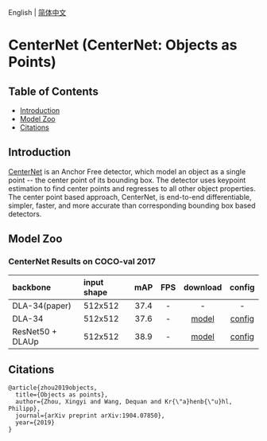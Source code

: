 English | [简体中文](README_cn.md)

# CenterNet (CenterNet: Objects as Points)

## Table of Contents
- [Introduction](#Introduction)
- [Model Zoo](#Model_Zoo)
- [Citations](#Citations)

## Introduction

[CenterNet](http://arxiv.org/abs/1904.07850) is an Anchor Free detector, which model an object as a single point -- the center point of its bounding box. The detector uses keypoint estimation to find center points and regresses to all other object properties. The center point based approach, CenterNet, is end-to-end differentiable, simpler, faster, and more accurate than corresponding bounding box based detectors.

## Model Zoo

### CenterNet Results on COCO-val 2017

| backbone       | input shape | mAP   |    FPS    | download | config |
| :--------------| :------- |  :----: | :------: | :----: |:-----: |
| DLA-34(paper)  | 512x512 |  37.4  |     -   |    -   |   -    |
| DLA-34         | 512x512 |  37.6  |     -   | [model](https://bj.bcebos.com/v1/paddledet/models/centernet_dla34_140e.pdparams) | [config](https://github.com/PaddlePaddle/PaddleDetection/tree/develop/configs/centernet/centernet_dla34_1x.yml) |
| ResNet50 + DLAUp  | 512x512 |  38.9  |     -   | [model](https://bj.bcebos.com/v1/paddledet/models/centernet_r50_140e.pdparams) | [config](https://github.com/PaddlePaddle/PaddleDetection/tree/develop/configs/centernet/centernet_r50_1x.yml) |

## Citations
```
@article{zhou2019objects,
  title={Objects as points},
  author={Zhou, Xingyi and Wang, Dequan and Kr{\"a}henb{\"u}hl, Philipp},
  journal={arXiv preprint arXiv:1904.07850},
  year={2019}
}
```

